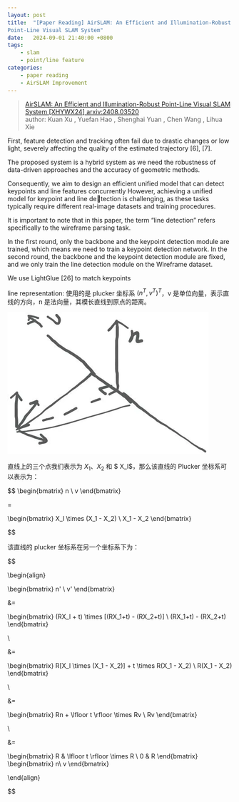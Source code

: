```yaml
---
layout: post
title:  "[Paper Reading] AirSLAM: An Efficient and Illumination-Robust
Point-Line Visual SLAM System"
date:   2024-09-01 21:40:00 +0800
tags: 
    - slam
    - point/line feature
categories:
    - paper reading
    - AirSLAM Improvement
---
```


> [AirSLAM: An Efficient and Illumination-Robust
Point-Line Visual SLAM System [XHYWX24] arxiv:2408.03520](https://arxiv.org/pdf/2408.03520) <br>
> author: Kuan Xu
, Yuefan Hao
, Shenghai Yuan
, Chen Wang
, Lihua Xie


First, feature detection
and tracking often fail due to drastic changes or low light,
severely affecting the quality of the estimated trajectory [6],
[7]. 


The
proposed system is a hybrid system as we need the robustness of
data-driven approaches and the accuracy of geometric methods.


Consequently, we aim to design an efficient unified
model that can detect keypoints and line features concurrently
However, achieving a unified model for keypoint and line detection is challenging, as these tasks typically require different
real-image datasets and training procedures.

It is important to note
that in this paper, the term “line detection” refers specifically
to the wireframe parsing task.


In the first round, only the backbone and the keypoint
detection module are trained, which means we need to train a
keypoint detection network.
In the second round, the backbone
and the keypoint detection module are fixed, and we only train
the line detection module on the Wireframe dataset.


We use LightGlue [26] to match keypoints

line representation: 使用的是 plucker 坐标系 $(n^T,v^T)^T$，v 是单位向量，表示直线的方向，n 是法向量，其模长直线到原点的距离。


![puluker_representation](/assets/2024-09-01-airslam/puluker_representation.png)


直线上的三个点我们表示为 $X_1$、$X_2$ 和 $ X_l$，那么该直线的 Plucker 坐标系可以表示为：

$$
\begin{bmatrix}
n \\
v
\end{bmatrix}

= 

\begin{bmatrix}
X_l \times (X_1 - X_2) \\
X_1 - X_2
\end{bmatrix}

$$

该直线的 plucker 坐标系在另一个坐标系下为：

$$

\begin{align}

\begin{bmatrix}
n' \\
v'
\end{bmatrix}

&=

\begin{bmatrix}
(RX_l + t) \times [(RX_1+t) - (RX_2+t)] \\
(RX_1+t) - (RX_2+t)
\end{bmatrix}

\\

&=

\begin{bmatrix}
R[X_l \times (X_1 - X_2)] + t \times R(X_1 - X_2) \\
R(X_1 - X_2)
\end{bmatrix}

\\

&=

\begin{bmatrix}
Rn + \lfloor t \rfloor \times Rv \\
Rv
\end{bmatrix}

\\

&=

\begin{bmatrix}
R & \lfloor t \rfloor \times R \\
0 & R
\end{bmatrix}
\begin{bmatrix}
n\\
v
\end{bmatrix}

\end{align}

$$

